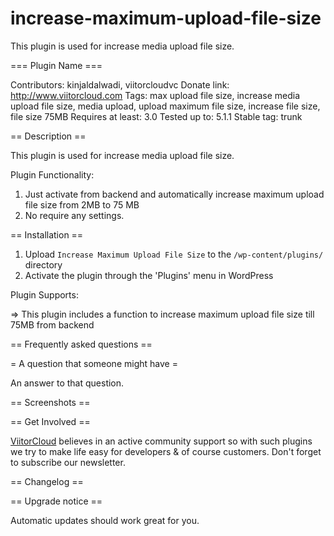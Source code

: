# increase-maximum-upload-file-size
This plugin is used for increase media upload file size.

=== Plugin Name ===

Contributors: kinjaldalwadi, viitorcloudvc
Donate link: http://www.viitorcloud.com
Tags: max upload file size, increase media upload file size, media upload, upload maximum file size, increase file size, file size 75MB
Requires at least: 3.0
Tested up to: 5.1.1 
Stable tag: trunk

== Description ==

This plugin is used for increase media upload file size.

Plugin Functionality: 

1) Just activate from backend and automatically increase maximum upload file size from 2MB to 75 MB
2) No require any settings.

== Installation == 

1) Upload `Increase Maximum Upload File Size` to the `/wp-content/plugins/` directory
2) Activate the plugin through the 'Plugins' menu in WordPress


Plugin Supports:

=> This plugin includes a function to increase maximum upload file size till 75MB from backend


== Frequently asked questions ==

= A question that someone might have =

An answer to that question.

== Screenshots ==
  
== Get Involved ==

[ViitorCloud](https://viitorcloud.com) believes in an active community support so with such plugins we try to make life easy for developers & of course customers. Don't forget to subscribe our newsletter. 



== Changelog ==


== Upgrade notice ==

Automatic updates should work great for you. 
